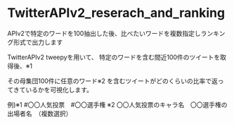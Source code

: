 # TwitterAPIv2_reserach_and_ranking
 APIv2で特定のワードを100抽出した後、比べたいワードを複数指定しランキング形式で出力します

TwitterAPIv2 tweepyを用いて、
特定のワードを含む間近100件のツイートを取得後、※1

その母集団100件に任意のワード※2 
を含むツイートがどのくらいの比率で返ってきているかを可視化します。

例)※1 #〇〇人気投票　#〇〇選手権
※2 〇〇人気投票のキャラ名　〇〇選手権の出場者名　（複数選択）


